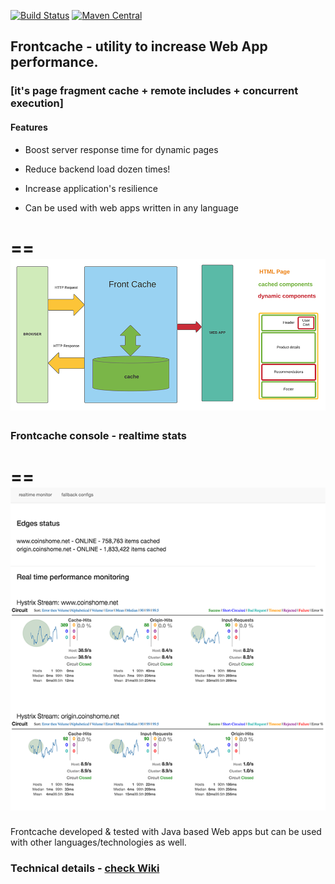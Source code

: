 [![Build Status](https://secure.travis-ci.org/eternita/frontcache.png?branch=master)](https://travis-ci.org/eternita/frontcache)
[![Maven Central](https://maven-badges.herokuapp.com/maven-central/org.frontcache/frontcache/badge.svg)](https://maven-badges.herokuapp.com/maven-central/org.frontcache/frontcache)

## Frontcache - utility to increase Web App performance.

### [it's page fragment cache + remote includes + concurrent execution]

#### Features

* Boost server response time for dynamic pages 

* Reduce backend load dozen times! 
   
* Increase application's resilience

* Can be used with web apps written in any language

==
![Alt](images/how-it-works.png "Frontcache overview")
==

### Frontcache console - realtime stats
==
![Alt](images/fc-console-screen.png "Frontcache console demo")
==

Frontcache developed & tested with Java based Web apps but can be used with other languages/technologies as well. 

### Technical details - [check Wiki](https://github.com/eternita/frontcache/wiki "check Wiki")
